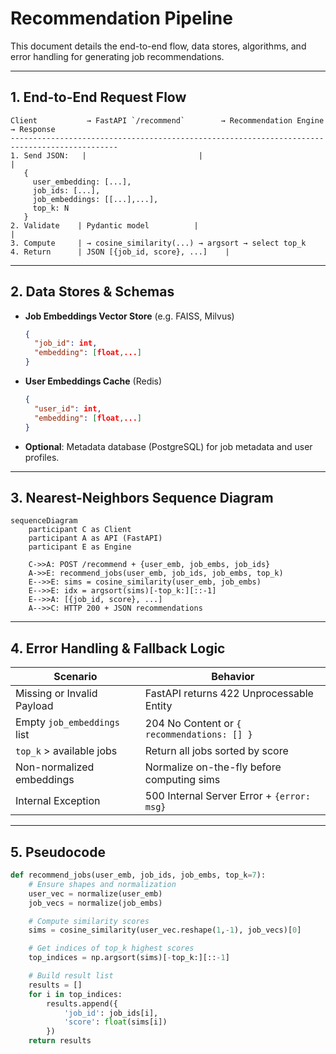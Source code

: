 # Recommendation Pipeline

This document details the end-to-end flow, data stores, algorithms, and error handling for generating job recommendations.

---

## 1. End-to-End Request Flow

```plaintext
Client           → FastAPI `/recommend`        → Recommendation Engine       → Response
----------------------------------------------------------------------------------------------
1. Send JSON:   |                         |                                 |
   {
     user_embedding: [...],
     job_ids: [...],
     job_embeddings: [[...],...],
     top_k: N
   }
2. Validate    | Pydantic model          |                                 |
3. Compute     | → cosine_similarity(...) → argsort → select top_k  
4. Return      | JSON [{job_id, score}, ...]    |
```

---

## 2. Data Stores & Schemas

* **Job Embeddings Vector Store** (e.g. FAISS, Milvus)

  ```json
  {
    "job_id": int,
    "embedding": [float,...]
  }
  ```

* **User Embeddings Cache** (Redis)

  ```json
  {
    "user_id": int,
    "embedding": [float,...]
  }
  ```

* **Optional**: Metadata database (PostgreSQL) for job metadata and user profiles.

---

## 3. Nearest-Neighbors Sequence Diagram

```mermaid
sequenceDiagram
    participant C as Client
    participant A as API (FastAPI)
    participant E as Engine

    C->>A: POST /recommend + {user_emb, job_embs, job_ids}
    A->>E: recommend_jobs(user_emb, job_ids, job_embs, top_k)
    E-->>E: sims = cosine_similarity(user_emb, job_embs)
    E-->>E: idx = argsort(sims)[-top_k:][::-1]
    E-->>A: [{job_id, score}, ...]
    A-->>C: HTTP 200 + JSON recommendations
```

---

## 4. Error Handling & Fallback Logic

| Scenario                    | Behavior                                    |
| --------------------------- | ------------------------------------------- |
| Missing or Invalid Payload  | FastAPI returns 422 Unprocessable Entity    |
| Empty `job_embeddings` list | 204 No Content or `{ recommendations: [] }` |
| `top_k` > available jobs    | Return all jobs sorted by score             |
| Non-normalized embeddings   | Normalize on-the-fly before computing sims  |
| Internal Exception          | 500 Internal Server Error + `{error: msg}`  |

---

## 5. Pseudocode

```python
def recommend_jobs(user_emb, job_ids, job_embs, top_k=7):
    # Ensure shapes and normalization
    user_vec = normalize(user_emb)
    job_vecs = normalize(job_embs)

    # Compute similarity scores
    sims = cosine_similarity(user_vec.reshape(1,-1), job_vecs)[0]

    # Get indices of top_k highest scores
    top_indices = np.argsort(sims)[-top_k:][::-1]

    # Build result list
    results = []
    for i in top_indices:
        results.append({
            'job_id': job_ids[i],
            'score': float(sims[i])
        })
    return results


